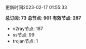 更新时间2023-02-17 01:55:33

**总订阅: 73**
**总节点: 901**
**有效节点: 287**
- v2ray节点: 187
- ss节点: 99
- trojan节点: 1
